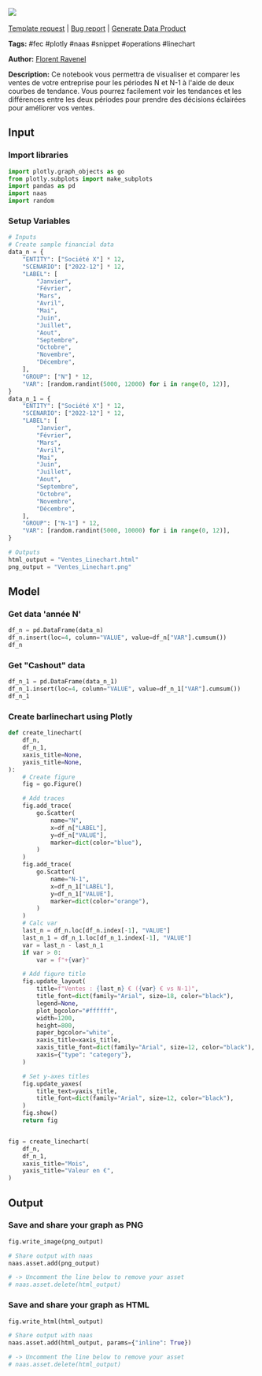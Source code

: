 <a href="https://app.naas.ai/user-redirect/naas/downloader?url=https://raw.githubusercontent.com/jupyter-naas/awesome-notebooks/master/FEC/FEC_Visualiser_Comparer_Ventes_Line_Chart.ipynb" target="_parent"><img src="https://naasai-public.s3.eu-west-3.amazonaws.com/Open_in_Naas_Lab.svg"/></a><br><br><a href="https://github.com/jupyter-naas/awesome-notebooks/issues/new?assignees=&labels=&template=template-request.md&title=Tool+-+Action+of+the+notebook+">Template request</a> | <a href="https://github.com/jupyter-naas/awesome-notebooks/issues/new?assignees=&labels=bug&template=bug_report.md&title=FEC+-+Visualiser+Comparer+Ventes+Line+Chart:+Error+short+description">Bug report</a> | <a href="https://app.naas.ai/user-redirect/naas/downloader?url=https://raw.githubusercontent.com/jupyter-naas/awesome-notebooks/master/Naas/Naas_Start_data_product.ipynb" target="_parent">Generate Data Product</a>

**Tags:** #fec #plotly #naas #snippet #operations #linechart

**Author:** [Florent Ravenel](https://www.linkedin.com/in/florent-ravenel)

**Description:** Ce notebook vous permettra de visualiser et comparer les ventes de votre entreprise pour les périodes N et N-1 à l'aide de deux courbes de tendance. Vous pourrez facilement voir les tendances et les différences entre les deux périodes pour prendre des décisions éclairées pour améliorer vos ventes.

## Input

### Import libraries


```python
import plotly.graph_objects as go
from plotly.subplots import make_subplots
import pandas as pd
import naas
import random
```

### Setup Variables


```python
# Inputs
# Create sample financial data
data_n = {
    "ENTITY": ["Société X"] * 12,
    "SCENARIO": ["2022-12"] * 12,
    "LABEL": [
        "Janvier",
        "Février",
        "Mars",
        "Avril",
        "Mai",
        "Juin",
        "Juillet",
        "Aout",
        "Septembre",
        "Octobre",
        "Novembre",
        "Décembre",
    ],
    "GROUP": ["N"] * 12,
    "VAR": [random.randint(5000, 12000) for i in range(0, 12)],
}
data_n_1 = {
    "ENTITY": ["Société X"] * 12,
    "SCENARIO": ["2022-12"] * 12,
    "LABEL": [
        "Janvier",
        "Février",
        "Mars",
        "Avril",
        "Mai",
        "Juin",
        "Juillet",
        "Aout",
        "Septembre",
        "Octobre",
        "Novembre",
        "Décembre",
    ],
    "GROUP": ["N-1"] * 12,
    "VAR": [random.randint(5000, 10000) for i in range(0, 12)],
}

# Outputs
html_output = "Ventes_Linechart.html"
png_output = "Ventes_Linechart.png"
```

## Model

### Get data 'année N'


```python
df_n = pd.DataFrame(data_n)
df_n.insert(loc=4, column="VALUE", value=df_n["VAR"].cumsum())
df_n
```

### Get "Cashout" data


```python
df_n_1 = pd.DataFrame(data_n_1)
df_n_1.insert(loc=4, column="VALUE", value=df_n_1["VAR"].cumsum())
df_n_1
```

### Create barlinechart using Plotly


```python
def create_linechart(
    df_n,
    df_n_1,
    xaxis_title=None,
    yaxis_title=None,
):
    # Create figure
    fig = go.Figure()

    # Add traces
    fig.add_trace(
        go.Scatter(
            name="N",
            x=df_n["LABEL"],
            y=df_n["VALUE"],
            marker=dict(color="blue"),
        )
    )
    fig.add_trace(
        go.Scatter(
            name="N-1",
            x=df_n_1["LABEL"],
            y=df_n_1["VALUE"],
            marker=dict(color="orange"),
        )
    )
    # Calc var
    last_n = df_n.loc[df_n.index[-1], "VALUE"]
    last_n_1 = df_n_1.loc[df_n_1.index[-1], "VALUE"]
    var = last_n - last_n_1
    if var > 0:
        var = f"+{var}"

    # Add figure title
    fig.update_layout(
        title=f"Ventes : {last_n} € ({var} € vs N-1)",
        title_font=dict(family="Arial", size=18, color="black"),
        legend=None,
        plot_bgcolor="#ffffff",
        width=1200,
        height=800,
        paper_bgcolor="white",
        xaxis_title=xaxis_title,
        xaxis_title_font=dict(family="Arial", size=12, color="black"),
        xaxis={"type": "category"},
    )

    # Set y-axes titles
    fig.update_yaxes(
        title_text=yaxis_title,
        title_font=dict(family="Arial", size=12, color="black"),
    )
    fig.show()
    return fig


fig = create_linechart(
    df_n,
    df_n_1,
    xaxis_title="Mois",
    yaxis_title="Valeur en €",
)
```

## Output

### Save and share your graph as PNG


```python
fig.write_image(png_output)

# Share output with naas
naas.asset.add(png_output)

# -> Uncomment the line below to remove your asset
# naas.asset.delete(html_output)
```

### Save and share your graph as HTML


```python
fig.write_html(html_output)

# Share output with naas
naas.asset.add(html_output, params={"inline": True})

# -> Uncomment the line below to remove your asset
# naas.asset.delete(html_output)
```
